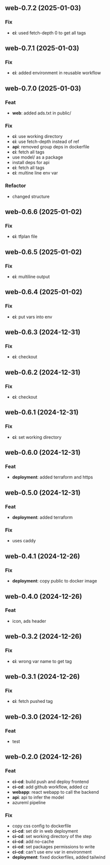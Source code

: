 ## web-0.7.2 (2025-01-03)

### Fix

- **ci**: used fetch-depth 0 to get all tags

## web-0.7.1 (2025-01-03)

### Fix

- **ci**: added environment in reusable workflow

## web-0.7.0 (2025-01-03)

### Feat

- **web**: added ads.txt in public/

### Fix

- **ci**: use working directory
- **ci**: use fetch-depth instead of ref
- **api**: removed group deps in dockerfile
- **ci**: fetch all tags
- use model/ as a package
- install deps for api
- **ci**: fetch all tags
- **ci**: multine line env var

### Refactor

- changed structure

## web-0.6.6 (2025-01-02)

### Fix

- **ci**: tfplan file

## web-0.6.5 (2025-01-02)

### Fix

- **ci**: multiline output

## web-0.6.4 (2025-01-02)

### Fix

- **ci**: put vars into env

## web-0.6.3 (2024-12-31)

### Fix

- **ci**: checkout

## web-0.6.2 (2024-12-31)

### Fix

- **ci**: checkout

## web-0.6.1 (2024-12-31)

### Fix

- **ci**: set working directory

## web-0.6.0 (2024-12-31)

### Feat

- **deployment**: added terraform and https

## web-0.5.0 (2024-12-31)

### Feat

- **deployment**: added terraform

### Fix

- uses caddy

## web-0.4.1 (2024-12-26)

### Fix

- **deployment**: copy public to docker image

## web-0.4.0 (2024-12-26)

### Feat

- icon, ads header

## web-0.3.2 (2024-12-26)

### Fix

- **ci**: wrong var name to get tag

## web-0.3.1 (2024-12-26)

### Fix

- **ci**: fetch pushed tag

## web-0.3.0 (2024-12-26)

### Feat

- test

## web-0.2.0 (2024-12-26)

### Feat

- **ci-cd**: build push and deploy frontend
- **ci-cd**: add github workflow, added cz
- **webapp**: react webapp to call the backend
- **api**: api to infer the model
- azureml pipeline

### Fix

- copy css config to dockerfile
- **ci-cd**: set dir in web deployment
- **ci-cd**: set working directory of the step
- **ci-cd**: add no-cache
- **ci-cd**: set packages permissions to write
- **ci-cd**: can't use env var in environment
- **deployment**: fixed dockerfiles, added tailwind
